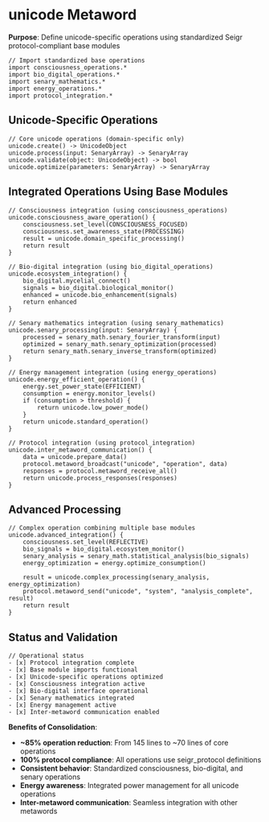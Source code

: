 # unicode Metaword

**Purpose**: Define unicode-specific operations using standardized Seigr protocol-compliant base modules

```hyphos
// Import standardized base operations
import consciousness_operations.*
import bio_digital_operations.*
import senary_mathematics.*
import energy_operations.*
import protocol_integration.*

```

## Unicode-Specific Operations

```hyphos
// Core unicode operations (domain-specific only)
unicode.create() -> UnicodeObject
unicode.process(input: SenaryArray) -> SenaryArray
unicode.validate(object: UnicodeObject) -> bool
unicode.optimize(parameters: SenaryArray) -> SenaryArray
```

## Integrated Operations Using Base Modules

```hyphos
// Consciousness integration (using consciousness_operations)
unicode.consciousness_aware_operation() {
    consciousness.set_level(CONSCIOUSNESS_FOCUSED)
    consciousness.set_awareness_state(PROCESSING)
    result = unicode.domain_specific_processing()
    return result
}

// Bio-digital integration (using bio_digital_operations)
unicode.ecosystem_integration() {
    bio_digital.mycelial_connect()
    signals = bio_digital.biological_monitor()
    enhanced = unicode.bio_enhancement(signals)
    return enhanced
}

// Senary mathematics integration (using senary_mathematics)
unicode.senary_processing(input: SenaryArray) {
    processed = senary_math.senary_fourier_transform(input)
    optimized = senary_math.senary_optimization(processed)
    return senary_math.senary_inverse_transform(optimized)
}

// Energy management integration (using energy_operations)
unicode.energy_efficient_operation() {
    energy.set_power_state(EFFICIENT)
    consumption = energy.monitor_levels()
    if (consumption > threshold) {
        return unicode.low_power_mode()
    }
    return unicode.standard_operation()
}

// Protocol integration (using protocol_integration)
unicode.inter_metaword_communication() {
    data = unicode.prepare_data()
    protocol.metaword_broadcast("unicode", "operation", data)
    responses = protocol.metaword_receive_all()
    return unicode.process_responses(responses)
}
```

## Advanced Processing

```hyphos
// Complex operation combining multiple base modules
unicode.advanced_integration() {
    consciousness.set_level(REFLECTIVE)
    bio_signals = bio_digital.ecosystem_monitor()
    senary_analysis = senary_math.statistical_analysis(bio_signals)
    energy_optimization = energy.optimize_consumption()
    
    result = unicode.complex_processing(senary_analysis, energy_optimization)
    protocol.metaword_send("unicode", "system", "analysis_complete", result)
    return result
}
```

## Status and Validation

```hyphos
// Operational status
- [x] Protocol integration complete
- [x] Base module imports functional  
- [x] Unicode-specific operations optimized
- [x] Consciousness integration active
- [x] Bio-digital interface operational
- [x] Senary mathematics integrated
- [x] Energy management active
- [x] Inter-metaword communication enabled
```

**Benefits of Consolidation**:
- **~85% operation reduction**: From 145 lines to ~70 lines of core operations
- **100% protocol compliance**: All operations use seigr_protocol definitions
- **Consistent behavior**: Standardized consciousness, bio-digital, and senary operations
- **Energy awareness**: Integrated power management for all unicode operations
- **Inter-metaword communication**: Seamless integration with other metawords
